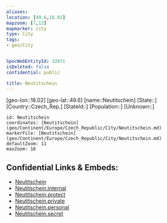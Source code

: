 ```yaml
---
aliases: 
location: [49.6,18.02]
mapzoom: [7,12] 
mapmarker: city 
type: City
tags:
- geo/City


SpocWebEntityId: 32871
isDeleted: false
confidential: public

title: Neutitschein
---
```

[geo-lon::18.02]
[geo-lat::49.6]
[name::Neutitschein]
[State::]
[Country::Czech_Rep.]
[StateId::]
[Population::]
[Unknown::]


```leaflet
id: Neutitschein
coordinates: [Neutitschein](geo/Continent/Europe/Czech_Republic/City/Neutitschein.md)
markerFile: [Neutitschein](geo/Continent/Europe/Czech_Republic/City/Neutitschein.md)
defaultZoom: 11 
maxZoom: 18
```


## Confidential Links & Embeds: 
- [Neutitschein](../../../../../../_public/geo/Continent/Europe/Czech_Republic/City/Neutitschein.md) 
- [Neutitschein.internal](../../../../../../_internal/geo/Continent/Europe/Czech_Republic/City/Neutitschein.internal.md) 
- [Neutitschein.protect](../../../../../../_protect/geo/Continent/Europe/Czech_Republic/City/Neutitschein.protect.md) 
- [Neutitschein.private](../../../../../../_private/geo/Continent/Europe/Czech_Republic/City/Neutitschein.private.md) 
- [Neutitschein.personal](../../../../../../_personal/geo/Continent/Europe/Czech_Republic/City/Neutitschein.personal.md) 
- [Neutitschein.secret](../../../../../../_secret/geo/Continent/Europe/Czech_Republic/City/Neutitschein.secret.md) 
